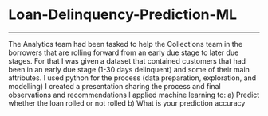 # Loan-Delinquency-Prediction-ML
-----------------------------------------
The Analytics team had been tasked to help the Collections team in the borrowers that are rolling
forward from an early due stage to later due stages. For that I was given a dataset that contained
customers that had been in an early due stage (1-30 days delinquent) and some of their main attributes.
I used python for the process (data preparation, exploration, and modelling)
I created a presentation sharing the process and final observations and recommendations
I applied machine learning to:
a) Predict whether the loan rolled or not rolled
b) What is your prediction accuracy
